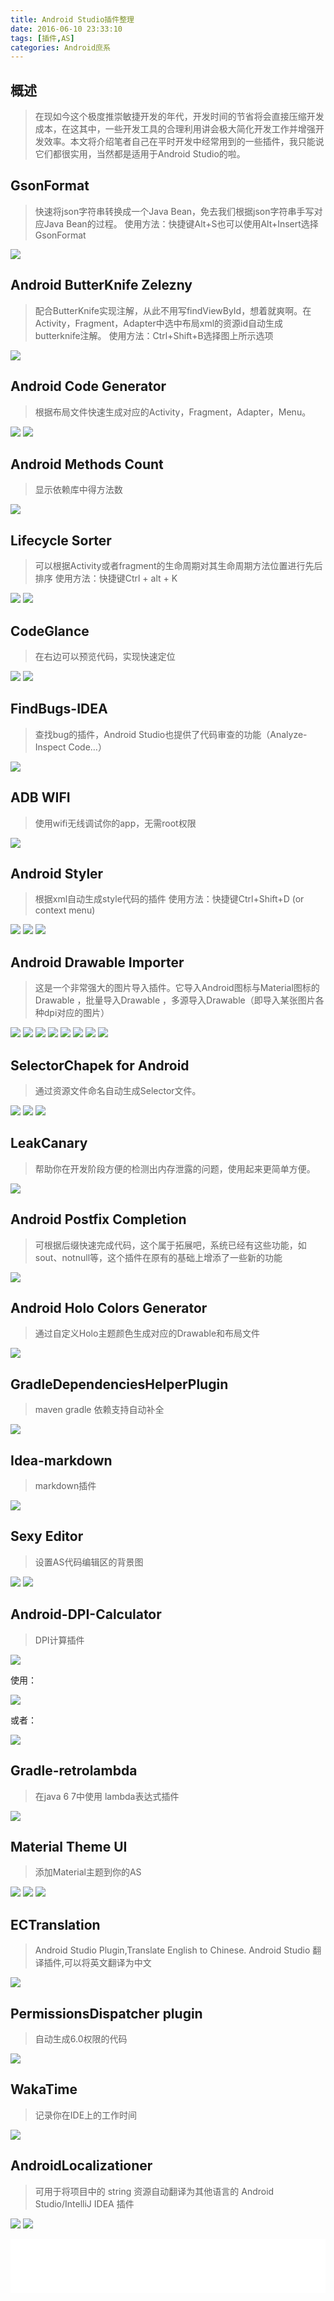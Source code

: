 ```yaml
---
title: Android Studio插件整理
date: 2016-06-10 23:33:10
tags: [插件,AS]
categories: Android庶系
---
```

## 概述
> 在现如今这个极度推崇敏捷开发的年代，开发时间的节省将会直接压缩开发成本，在这其中，一些开发工具的合理利用讲会极大简化开发工作并增强开发效率。本文将介绍笔者自己在平时开发中经常用到的一些插件，我只能说它们都很实用，当然都是适用于Android Studio的啦。
<!--more-->
## GsonFormat 
>快速将json字符串转换成一个Java Bean，免去我们根据json字符串手写对应Java Bean的过程。
>使用方法：快捷键Alt+S也可以使用Alt+Insert选择GsonFormat 

![](http://dinson-blog.hdinson.cn/160610/610-1.gif)
## Android ButterKnife Zelezny
>配合ButterKnife实现注解，从此不用写findViewById，想着就爽啊。在Activity，Fragment，Adapter中选中布局xml的资源id自动生成butterknife注解。
>使用方法：Ctrl+Shift+B选择图上所示选项

![](http://dinson-blog.hdinson.cn/160610/610-2.gif)
## Android Code Generator
>根据布局文件快速生成对应的Activity，Fragment，Adapter，Menu。

![](http://dinson-blog.hdinson.cn/160610/610-3.1.gif)
![](http://dinson-blog.hdinson.cn/160610/610-3.2.gif)
## Android Methods Count
>显示依赖库中得方法数

![](http://dinson-blog.hdinson.cn/160610/610-5.gif)
## Lifecycle Sorter
>可以根据Activity或者fragment的生命周期对其生命周期方法位置进行先后排序
>使用方法：快捷键Ctrl + alt + K

![](http://dinson-blog.hdinson.cn/160610/610-6.1.jpg)
![](http://dinson-blog.hdinson.cn/160610/610-6.2.jpg)
## CodeGlance
>在右边可以预览代码，实现快速定位

![](http://dinson-blog.hdinson.cn/160610/610-7.1.jpg)
![](http://dinson-blog.hdinson.cn/160610/610-6.2.jpg)
## FindBugs-IDEA
>查找bug的插件，Android Studio也提供了代码审查的功能（Analyze-Inspect Code…）

![](http://dinson-blog.hdinson.cn/160610/610-8.jpg)
## ADB WIFI
>使用wifi无线调试你的app，无需root权限

![](http://dinson-blog.hdinson.cn/160610/610-9.jpg)
## Android Styler
>根据xml自动生成style代码的插件
>使用方法：快捷键Ctrl+Shift+D (or context menu)

![](http://dinson-blog.hdinson.cn/160610/12.1.jpg)
![](http://dinson-blog.hdinson.cn/160610/12.2.jpg)
![](http://dinson-blog.hdinson.cn/160610/12.3.jpg)
## Android Drawable Importer
>这是一个非常强大的图片导入插件。它导入Android图标与Material图标的Drawable ，批量导入Drawable ，多源导入Drawable（即导入某张图片各种dpi对应的图片）

![](http://dinson-blog.hdinson.cn/160610/13.1.jpg)
![](http://dinson-blog.hdinson.cn/160610/13.2.jpg)
![](http://dinson-blog.hdinson.cn/160610/13.3.jpg)
![](http://dinson-blog.hdinson.cn/160610/13.4.jpg)
![](http://dinson-blog.hdinson.cn/160610/13.5.jpg)
![](http://dinson-blog.hdinson.cn/160610/13.6.jpg)
![](http://dinson-blog.hdinson.cn/160610/13.7.jpg)
![](http://dinson-blog.hdinson.cn/160610/13.8.jpg)
## SelectorChapek for Android
>通过资源文件命名自动生成Selector文件。

![](http://dinson-blog.hdinson.cn/160610/14.1.jpg)
![](http://dinson-blog.hdinson.cn/160610/14.2.jpg)
![](http://dinson-blog.hdinson.cn/160610/14.3.png)
## LeakCanary
>帮助你在开发阶段方便的检测出内存泄露的问题，使用起来更简单方便。

![](http://dinson-blog.hdinson.cn/160610/17.jpg)
## Android Postfix Completion
>可根据后缀快速完成代码，这个属于拓展吧，系统已经有这些功能，如sout、notnull等，这个插件在原有的基础上增添了一些新的功能

![](http://dinson-blog.hdinson.cn/160610/18.gif)
## Android Holo Colors Generator
>通过自定义Holo主题颜色生成对应的Drawable和布局文件

![](http://dinson-blog.hdinson.cn/160610/19.jpg)
## GradleDependenciesHelperPlugin
>maven gradle 依赖支持自动补全

![](http://dinson-blog.hdinson.cn/160610/21.jpg)
## Idea-markdown
>markdown插件

![](http://dinson-blog.hdinson.cn/160610/26.jpg)
## Sexy Editor
>设置AS代码编辑区的背景图

![](http://dinson-blog.hdinson.cn/160610/27.1.png)
![](http://dinson-blog.hdinson.cn/160610/27.2.png)
## Android-DPI-Calculator
>DPI计算插件

![](http://dinson-blog.hdinson.cn/160610/29.1.png)

使用：

![](http://dinson-blog.hdinson.cn/160610/29.2.png)

或者：

![](http://dinson-blog.hdinson.cn/160610/29.3.png)
## Gradle-retrolambda
>在java 6 7中使用 lambda表达式插件

![](http://dinson-blog.hdinson.cn/160610/30.jpg)
## Material Theme UI
>添加Material主题到你的AS

![](http://dinson-blog.hdinson.cn/160610/32.1.jpg)
![](http://dinson-blog.hdinson.cn/160610/32.2.jpg)
![](http://dinson-blog.hdinson.cn/160610/32.3.jpg)
## ECTranslation
>Android Studio Plugin,Translate English to Chinese. Android Studio 翻译插件,可以将英文翻译为中文

![](http://dinson-blog.hdinson.cn/160610/36.jpg)
## PermissionsDispatcher plugin
>自动生成6.0权限的代码

![](http://dinson-blog.hdinson.cn/160610/37.gif)
## WakaTime
>记录你在IDE上的工作时间

![](http://dinson-blog.hdinson.cn/160610/38.png)
## AndroidLocalizationer
>可用于将项目中的 string 资源自动翻译为其他语言的 Android Studio/IntelliJ IDEA 插件

![](http://dinson-blog.hdinson.cn/160610/40.1.jpg)
![](http://dinson-blog.hdinson.cn/160610/40.2.jpg)

<iframe frameborder="no" border="0" marginwidth="0" marginheight="0" width=100% height=86 src="//music.163.com/outchain/player?type=2&id=25638273&auto=1&height=66"></iframe>
